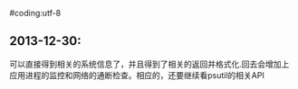 #coding:utf-8



2013-12-30:
---------------------------------------------------------------
可以直接得到相关的系统信息了，并且得到了相关的返回并格式化.回去会增加上应用进程的监控和网络的通断检查。相应的，还要继续看psutil的相关API


